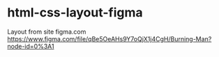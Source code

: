 # html-css-layout-figma
Layout from site figma.com
https://www.figma.com/file/qBe5OeAHs9Y7oQjX1j4CgH/Burning-Man?node-id=0%3A1

